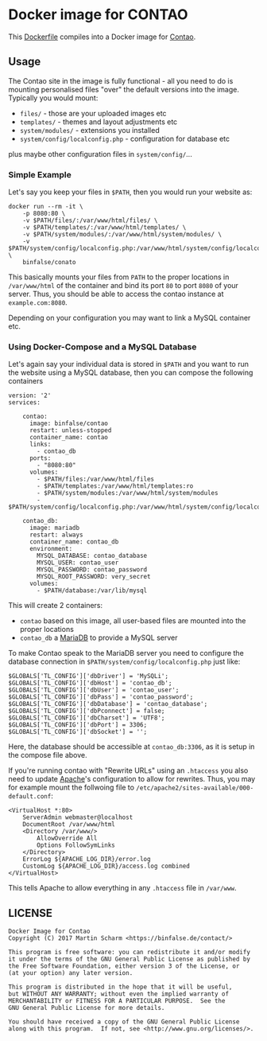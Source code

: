 # Docker image for CONTAO

This [Dockerfile](Dockerfile) compiles into a Docker image for [Contao](https://contao.org/).

## Usage

The Contao site in the image is fully functional - all you need to do is mounting personalised files "over" the default versions into the image.
Typically you would mount:

* `files/` - those are your uploaded images etc
* `templates/` - themes and layout adjustments etc
* `system/modules/` - extensions you installed
* `system/config/localconfig.php` - configuration for database etc

plus maybe other configuration files in `system/config/`...

### Simple Example

Let's say you keep your files in `$PATH`, then you would run your website as:

    docker run --rm -it \
        -p 8080:80 \
        -v $PATH/files/:/var/www/html/files/ \
        -v $PATH/templates/:/var/www/html/templates/ \
        -v $PATH/system/modules/:/var/www/html/system/modules/ \
        -v $PATH/system/config/localconfig.php:/var/www/html/system/config/localconfig.php \
        binfalse/conato

This basically mounts your files from `PATH` to the proper locations in `/var/www/html` of the container and bind its port `80` to port `8080` of your server.
Thus, you should be able to access the contao instance at `example.com:8080`.

Depending on your configuration you may want to link a MySQL container etc.



### Using Docker-Compose and a MySQL Database

Let's again say your individual data is stored in `$PATH` and you want to run the website using a MySQL database, then you can compose the following containers

	version: '2'
	services:
	    
	    contao:
	      image: binfalse/contao
	      restart: unless-stopped
	      container_name: contao
	      links:
	        - contao_db
	      ports:
	        - "8080:80"
	      volumes:
	        - $PATH/files:/var/www/html/files
	        - $PATH/templates:/var/www/html/templates:ro
	        - $PATH/system/modules:/var/www/html/system/modules
	        - $PATH/system/config/localconfig.php:/var/www/html/system/config/localconfig.php
	    
	    contao_db:
	      image: mariadb
	      restart: always
	      container_name: contao_db
	      environment:
	        MYSQL_DATABASE: contao_database
	        MYSQL_USER: contao_user
	        MYSQL_PASSWORD: contao_password
	        MYSQL_ROOT_PASSWORD: very_secret
	      volumes:
	        - $PATH/database:/var/lib/mysql

This will create 2 containers:

* `contao` based on this image, all user-based files are mounted into the proper locations
* `contao_db` a [MariaDB](https://hub.docker.com/_/mariadb/) to provide a MySQL server

To make Contao speak to the MariaDB server you need to configure the database connection in `$PATH/system/config/localconfig.php` just like:

	$GLOBALS['TL_CONFIG']['dbDriver'] = 'MySQLi';
	$GLOBALS['TL_CONFIG']['dbHost'] = 'contao_db';
	$GLOBALS['TL_CONFIG']['dbUser'] = 'contao_user';
	$GLOBALS['TL_CONFIG']['dbPass'] = 'contao_password';
	$GLOBALS['TL_CONFIG']['dbDatabase'] = 'contao_database';
	$GLOBALS['TL_CONFIG']['dbPconnect'] = false;
	$GLOBALS['TL_CONFIG']['dbCharset'] = 'UTF8';
	$GLOBALS['TL_CONFIG']['dbPort'] = 3306;
	$GLOBALS['TL_CONFIG']['dbSocket'] = '';

Here, the database should be accessible at `contao_db:3306`, as it is setup in the compose file above.


If you're running contao with "Rewrite URLs" using an `.htaccess` you also need to update [Apache](https://httpd.apache.org/)'s configuration to allow for rewrites.
Thus, you may for example mount the follwoing file to `/etc/apache2/sites-available/000-default.conf`:

	<VirtualHost *:80>
		ServerAdmin webmaster@localhost
		DocumentRoot /var/www/html
		<Directory /var/www/>
			AllowOverride All
			Options FollowSymLinks
		</Directory>
		ErrorLog ${APACHE_LOG_DIR}/error.log
		CustomLog ${APACHE_LOG_DIR}/access.log combined
	</VirtualHost>

This tells Apache to allow everything in any `.htaccess` file in `/var/www`.

## LICENSE

	Docker Image for Contao
	Copyright (C) 2017 Martin Scharm <https://binfalse.de/contact/>
	
	This program is free software: you can redistribute it and/or modify
	it under the terms of the GNU General Public License as published by
	the Free Software Foundation, either version 3 of the License, or
	(at your option) any later version.
	
	This program is distributed in the hope that it will be useful,
	but WITHOUT ANY WARRANTY; without even the implied warranty of
	MERCHANTABILITY or FITNESS FOR A PARTICULAR PURPOSE.  See the
	GNU General Public License for more details.
	
	You should have received a copy of the GNU General Public License
	along with this program.  If not, see <http://www.gnu.org/licenses/>.


